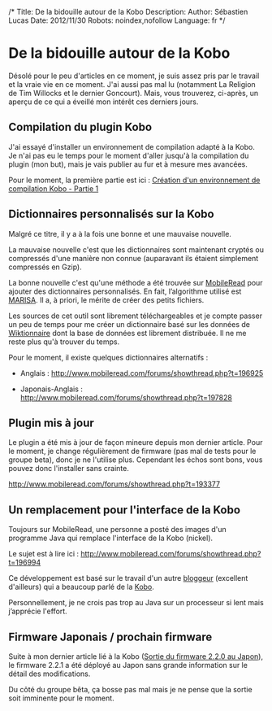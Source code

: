 /*
Title: De la bidouille autour de la Kobo
Description: 
Author: Sébastien Lucas
Date: 2012/11/30
Robots: noindex,nofollow
Language: fr
*/
# De la bidouille autour de la Kobo

Désolé pour le peu d'articles en ce moment, je suis assez pris par le travail et la vraie vie en ce moment. J'ai aussi pas mal lu (notamment La Religion de Tim Willocks et le dernier Goncourt). Mais, vous trouverez, ci-après, un aperçu de ce qui a éveillé mon intérêt ces derniers jours.

## Compilation du plugin Kobo

J'ai essayé d'installer un environnement de compilation adapté à la Kobo. Je n'ai pas eu le temps pour le moment d'aller jusqu'à la compilation du plugin (mon but), mais je vais publier au fur et à mesure mes avancées.

Pour le moment, la première partie est ici : [Création d'un environnement de compilation Kobo - Partie 1](/fr/oss/kobo-build-environment-1)
## Dictionnaires personnalisés sur la Kobo

Malgré ce titre, il y a à la fois une bonne et une mauvaise nouvelle.

La mauvaise nouvelle c'est que les dictionnaires sont maintenant cryptés ou compressés d'une manière non connue (auparavant ils étaient simplement compressés en Gzip).

La bonne nouvelle c'est qu'une méthode a été trouvée sur [MobileRead](http://www.mobileread.com/forums/showthread.php?t=194986) pour ajouter des dictionnaires personnalisés. En fait, l’algorithme utilisé est [MARISA](http://code.google.com/p/marisa-trie/). Il a, à priori, le mérite de créer des petits fichiers.

Les sources de cet outil sont librement téléchargeables et je compte passer un peu de temps pour me créer un dictionnaire basé sur les données de [Wiktionnaire](http://fr.wiktionary.org/wiki/Wiktionnaire:Page_d%E2%80%99accueil) dont la base de données est librement distribuée. Il ne me reste plus qu'à trouver du temps.

Pour le moment, il existe quelques dictionnaires alternatifs :

*	Anglais : http://www.mobileread.com/forums/showthread.php?t=196925

*	Japonais-Anglais : http://www.mobileread.com/forums/showthread.php?t=197828
  
## Plugin mis à jour

Le plugin a été mis à jour de façon mineure depuis mon dernier article. Pour le moment, je change régulièrement de firmware (pas mal de tests pour le groupe beta), donc je ne l'utilise plus. Cependant les échos sont bons, vous pouvez donc l'installer sans crainte.

http://www.mobileread.com/forums/showthread.php?t=193377

## Un remplacement pour l'interface de la Kobo

Toujours sur MobileRead, une personne a posté des images d'un programme Java qui remplace l'interface de la Kobo (nickel).

Le sujet est à lire ici : http://www.mobileread.com/forums/showthread.php?t=196994

Ce développement est basé sur le travail d'un autre [bloggeur](http://a-hackers-craic.blogspot.be/) (excellent d'ailleurs) qui a beaucoup parlé de la [Kobo](http://a-hackers-craic.blogspot.be/search/label/kobo).

Personnellement, je ne crois pas trop au Java sur un processeur si lent mais j’apprécie l'effort.

## Firmware Japonais / prochain firmware

Suite à mon dernier article lié à la Kobo ([Sortie du firmware 2.2.0 au Japon](/blog/kobo-ereader-touch-42)), le firmware 2.2.1 a été déployé au Japon sans grande information sur le détail des modifications.

Du côté du groupe bêta, ça bosse pas mal mais je ne pense que la sortie soit imminente pour le moment.
